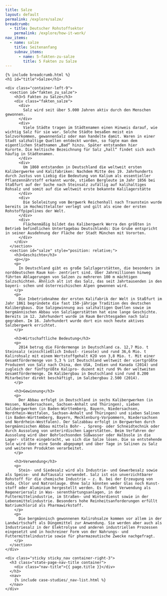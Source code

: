 ```yaml
---
title: Salze
layout: default
permalink: /explore/salze/
breadcrumb:
  - title: Deutscher Rohstoffsektor
    permalink: /explore/how-it-work/
nav_items:
  - name: salze
    title: Seitenanfang
    subnav_items:
      - name: 5-fakten-zu-salze
        title: 5 Fakten zu Salze
---
```


<link rel="stylesheet" type="text/css" href="{{ site.baseurl_root }}/css/slick-theme.css"/>
<link rel="stylesheet" type="text/css" href="//cdn.jsdelivr.net/jquery.slick/1.6.0/slick.css"/>

<main class="container-page-wrapper layout-state-pages">
  <section class="container" style="position: relative;">

    {% include breadcrumb.html %}
    <h1 id="title">Salze</h1>

    <div class="container-left-9">
      <section id="fakten_zu_salze">
        <h3>5 Fakten zu Salze</h3>
        <div class="fakten_salze">
          <div>
            Salz wird seit über 5.000 Jahren aktiv durch den Menschen gewonnen.
          </div>
          <div>
            Viele Städte tragen im Städtenamen einen Hinweis darauf, wie wichtig Salz für sie war. Solche Städte besaßen meist ein Salzvorkommen, gewannenSalz oder man handelte damit. Waren in einer Stadt salzhaltige Quellen entdeckt worden, so fügte man dem eigentlichen Stadtnamen „Bad“ hinzu. Später entstanden hier Kurorte. Die keltische Bezeichnung für Salz „hall“ findet sich auch häufig in Städtenamen.
          </div>
          <div>
            Um 1860 entstanden in Deutschland die weltweit ersten Kalibergwerke und Kalifabriken: Nachdem Mitte des 19. Jahrhunderts durch Justus von Liebig die Bedeutung von Kalium als essentieller Pflanzennährstoff erkannt wurde, stießen Bergleute im Jahr 1856 bei Staßfurt auf der Suche nach Steinsalz zufällig auf kalihaltiges Rohsalz und somit auf die weltweit erste bekannte Kalilagerstätte
          </div>
          <div>
            Die Soleleitung vom Bergwerk Reichenhall nach Traunstein wurde bereits im Hochmittelalter verlegt und gilt als eine der ersten Rohstoffpipelines der Welt.
          </div>
          <div>
            Flächenmäßig bildet das Kalibergwerk Werra den größten in Betrieb befindlichen Untertagebau Deutschlands: Die Grube entspricht in seiner Ausdehnung der Fläche der Stadt München mit Vororten.
          </div>
        </div>
      </section>
      <section id="salze" style="position: relative;">
        <h3>Geschichte</h3>
        <p></p>
        <p>
          In Deutschland gibt es große Salzlagerstätten, die besonders im norddeutschen Raum kon- zentriert sind. Über Jahrmillionen hinweg führten Ablagerungen von Salzen zu mehreren 100 m mächtigen Salzschichten. Ähnlich alt ist das Salz, das seit Jahrtausenden in den bayeri- schen und österreichischen Alpen gewonnen wird.
        </p>
        <p>
          Die Inbetriebnahme der ersten Kalifabrik der Welt in Staßfurt im Jahr 1861 begründete die fast 150-jährige Tradition des deutschen Kalibergbaus. Die Salzgewinnung aus salzhaltigen Quellen sowie im bergmännischen Abbau von Salzlagerstätten hat eine lange Geschichte. Bereits im 12. Jahrhundert wurde im Raum Berchtesgaden nach Salz gegraben. Im 16. Jahrhundert wurde dort ein noch heute aktives Salzbergwerk errichtet.
        </p>  

        <h3>Wirtschaftliche Bedeutung</h3>
        <p>
          2014 betrug die Fördermenge in Deutschland ca. 12,7 Mio. t Steinsalz (einschließlich Indust- riesole) und rund 36,6 Mio. t Kalirohsalz mit einem Wertstoffgehalt K2O von 3,8 Mio. t. Mit einer Gesamtfördermenge von 5,3 % ist Deutschland weltweit der viertgrößte Produzent von Salz nach China, den USA, Indien und Kanada (2014) und zugleich der fünftgrößte Kalipro- duzent mit rund 9% der weltweiten Gesamtfördermenge. Im Kalibergbau in Deutschland sind rund 8.200 Mitarbeiter direkt beschäftigt, im Salzbergbau 2.500 (2014).
        </p>

        <h3>Gewinnung</h3>
        <p>
          Der Abbau erfolgt in Deutschland in sechs Kalibergwerken (in Hessen, Niedersachsen, Sachsen-Anhalt und Thüringen), sieben Salzbergwerken (in Baden-Württemberg, Bayern, Niedersachsen, Nordrhein-Westfalen, Sachsen-Anhalt und Thüringen) und sieben Salinen (in Baden-Württemberg, Bayern, Mecklenburg-Vorpommern, Niedersachsen und Nordrhein-Westfalen). Der Salzabbau erfolgt in Bergwerken durch bergmännischen Abbau mittels Bohr- , Spreng- oder Schneidtechnik oder durch Aussolung von unterirdischen Lagerstätten. Beim Verfahren der Aussolung wird über Bohrlochsonden Süßwasser oder Halbsole in die Lager- stätte eingebracht, wo sich die Salze lösen. Die so entstehende Sole wird über eine Sonde abgepumpt und über Tage in Salinen zu Salz und weiteren Produkten verarbeitet.
        </p>

        <h3>Verwendung</h3>
        <p>
          Stein- und Siedesalz wird als Industrie- und Gewerbesalz sowie als Speise- und Auftausalz verwendet. Salz ist ein unverzichtbarer Rohstoff für die chemische Industrie – z. B. bei der Erzeugung von Soda, Chlor und Natronlauge. Ohne Salz könnten weder Glas noch Kunst- stoff oder Aluminium hergestellt werden. Es findet Verwendung als Regeneriersalz in Was- serenthärtungsanlagen, in der Futtermittelindustrie, im Straßen- und Winterdienst sowie in der Lebensmittelindustrie. Besonders hohe Reinheitsanforderungen erfüllt Natriumchlorid als Pharmawirkstoff.
        </p>
        <p>
          Die bergmännisch gewonnenen Kalirohsalze kommen vor allem in der Landwirtschaft als Düngemittel zur Anwendung. Sie werden aber auch als Industriesalz in der Elektrolyse und anderen industriellen Prozessen eingesetzt und in hochreiner Form von der Nahrungs- und Futtermittelindustrie sowie für pharmazeutische Zwecke nachgefragt.
        </p>
      </section>
    </div>

    <div class="sticky sticky_nav container-right-3">
      <h3 class="state-page-nav-title container">
        <div class="nav-title">{{ page.title }}</div>
      </h3>
      <nav>
        {% include case-studies/_nav-list.html %}
      </nav>
    </div>
  </section>
</main>

<script src="https://ajax.googleapis.com/ajax/libs/jquery/1.12.4/jquery.min.js"></script>
<script type="text/javascript" src="//cdn.jsdelivr.net/jquery.slick/1.6.0/slick.min.js"></script>
<script type="text/javascript" src="{{ site.baseurl_root }}/js/lib/static.min.js" charset="utf-8"></script>

<script type="text/javascript">
    $(document).ready(function(){
      $('.fakten_salze').slick({
        dots: true,
        speed: 500
      });
    });
</script>
